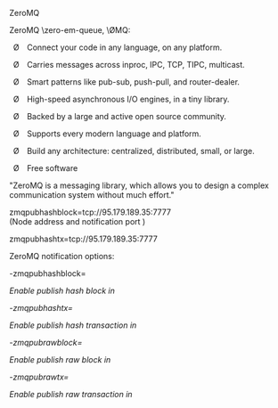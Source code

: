 ZeroMQ 

ZeroMQ \zero-em-queue\, \ØMQ\:

 Ø  Connect your code in any language, on any platform.
 
 Ø  Carries messages across inproc, IPC, TCP, TIPC, multicast.
 
 Ø  Smart patterns like pub-sub, push-pull, and router-dealer.
 
 Ø  High-speed asynchronous I/O engines, in a tiny library.
 
 Ø  Backed by a large and active open source community.
 
 Ø  Supports every modern language and platform.
 
 Ø  Build any architecture: centralized, distributed, small, or large.
 
 Ø  Free software 
 
 
 "ZeroMQ is a messaging library, which allows you to design a complex communication system without much effort."
 
 
zmqpubhashblock=tcp://95.179.189.35:7777   
  (Node address and notification port )

zmqpubhashtx=tcp://95.179.189.35:7777



ZeroMQ notification options:

-zmqpubhashblock=<address>	Enable publish hash block in <address>
 
-zmqpubhashtx=<address>	Enable publish hash transaction in <address>
 
-zmqpubrawblock=<address>	Enable publish raw block in <address>
 
-zmqpubrawtx=<address>	Enable publish raw transaction in <address>
 

 
 
